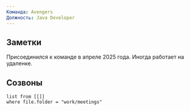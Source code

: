 ```yaml
---
Команда: Avengers
Должность: Java Developer
---
```

## Заметки

Присоединился к команде в апреле 2025 года. Иногда работает на удаленке.

## Созвоны
```dataview
list from [[]] 
where file.folder = "work/meetings"
```